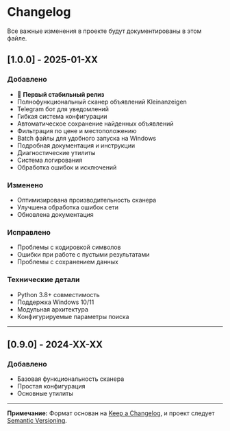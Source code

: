 # Changelog

Все важные изменения в проекте будут документированы в этом файле.

## [1.0.0] - 2025-01-XX

### Добавлено
- 🎉 **Первый стабильный релиз**
- Полнофункциональный сканер объявлений Kleinanzeigen
- Telegram бот для уведомлений
- Гибкая система конфигурации
- Автоматическое сохранение найденных объявлений
- Фильтрация по цене и местоположению
- Batch файлы для удобного запуска на Windows
- Подробная документация и инструкции
- Диагностические утилиты
- Система логирования
- Обработка ошибок и исключений

### Изменено
- Оптимизирована производительность сканера
- Улучшена обработка ошибок сети
- Обновлена документация

### Исправлено
- Проблемы с кодировкой символов
- Ошибки при работе с пустыми результатами
- Проблемы с сохранением данных

### Технические детали
- Python 3.8+ совместимость
- Поддержка Windows 10/11
- Модульная архитектура
- Конфигурируемые параметры поиска

---

## [0.9.0] - 2024-XX-XX

### Добавлено
- Базовая функциональность сканера
- Простая конфигурация
- Основные утилиты

---

**Примечание:** Формат основан на [Keep a Changelog](https://keepachangelog.com/ru/1.0.0/),
и проект следует [Semantic Versioning](https://semver.org/lang/ru/). 
